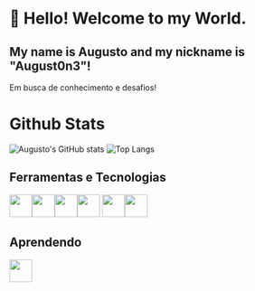 # 👋 Hello! Welcome to my World.
## My name is Augusto and my nickname is "August0n3"!

Em busca de conhecimento e desafios!  
# Github Stats
![Augusto's GitHub stats](https://github-readme-stats.vercel.app/api?username=August0n3&show=reviews,discussions_started,discussions_answered,prs_merged,prs_merged_percentage&theme=transparent)
![Top Langs](https://github-readme-stats.vercel.app/api/top-langs/?username=August0n3&layout=compact&theme=transparent)
## Ferramentas e Tecnologias
<img src="https://cdn.jsdelivr.net/gh/devicons/devicon/icons/python/python-original.svg" width="40" height="40" /><img src="https://cdn.jsdelivr.net/gh/devicons/devicon/icons/numpy/numpy-original.svg" width="40" height="40"/><img src="https://cdn.jsdelivr.net/gh/devicons/devicon/icons/html5/html5-original.svg" width="40" height="40"/><img src="https://cdn.jsdelivr.net/gh/devicons/devicon/icons/css3/css3-original.svg" width="40" height="40"/> <img src="https://cdn.jsdelivr.net/gh/devicons/devicon/icons/git/git-original.svg" width="40" height="40"/><img src="https://cdn.jsdelivr.net/gh/devicons/devicon/icons/c/c-plain.svg" width="40" height="40" />
          

## Aprendendo

<img src="https://cdn.jsdelivr.net/gh/devicons/devicon/icons/java/java-original.svg" width="40" height="40"/>

